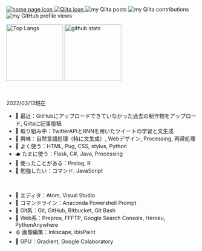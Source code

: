 <!--
**probabilityhill/probabilityhill** is a ✨ _special_ ✨ repository because its `README.md` (this file) appears on your GitHub profile.

Here are some ideas to get you started:

- 🔭 I’m currently working on ...
- 🌱 I’m currently learning ...
- 👯 I’m looking to collaborate on ...
- 🤔 I’m looking for help with ...
- 💬 Ask me about ...
- 📫 How to reach me: ...
- 😄 Pronouns: ...
- ⚡ Fun fact: ...
-->
<p>
  <a href="https://probabilityhill.github.io/okadanao.github.io/" target="_blank" rel="noopener">
    <img alt="home page icon" src="https://img.shields.io/badge/-HP-red?style=flat&amp;logo=homeassistant&amp;logoColor=white">
  </a>  
  <a href="http://qiita.com/probabilityhill" target="_blank" rel="noopener">
    <img alt="Qiita icon" src="https://img.shields.io/badge/-Qiita-55C500?style=flat&amp;logo=qiita&amp;logoColor=white">
  </a>
  <img alt="my Qiita posts" src="https://qiita-badge.apiapi.app/s/probabilityhill/posts.svg" />
  <img alt="my Qiita contributions" src="https://qiita-badge.apiapi.app/s/probabilityhill/contributions.svg" />
  <img alt="my GitHub profile views" src="https://komarev.com/ghpvc/?username=probabilityhill&color=yellow" />
</p>

<p>
  <img alt="Top Langs" height="150" src="https://github-readme-stats.vercel.app/api/top-langs/?username=probabilityhill&layout=compact&hide_title=true&hide_border=true&langs_count=10&theme=dracula" />
  <img alt="github stats" height="150" src="https://github-readme-stats.vercel.app/api?username=probabilityhill&count_private=true&show_icons=true&hide_border=true&hide_title=true&include_all_commits=true&theme=dracula" />
</p>

<br>

2022/03/13現在
- 🍂 最近：GitHubにアップロードできていなかった過去の制作物をアップロード, Qiitaに記事投稿
- 🍋 取り組み中：TwitterAPIとRNNを用いたツイートの学習と文生成
- 🥑 興味：自然言語処理（特に文生成）, Webデザイン, Processing, 再帰処理
- 🧀 よく使う：HTML, Pug, CSS, stylus, Python
- 🫖 たまに使う：Flask, C#, Java, Processing
- 🍰 使ったことがある：Prolog, R
- 🎴 勉強したい：コマンド, JavaScript  
<br>

- 🥩 エディタ：Atom, Visual Studio
- 🍣 コマンドライン：Anaconda Powershell Prompt
- 🧬 Git系：Git, GitHub, Bitbucket, Git Bash
- 🍟 Web系：Prepros, FFFTP, Google Search Console, Heroku, PythonAnywhere
- 🩸 画像編集：Inkscape, ibisPaint
- 🗿 GPU：Gradient, Google Colaboratory
<!-- - 🧬💊🩸🍂🗿🕯️🥑🍋🧀🥩🍚🍣🍰🫖🔰 -->


